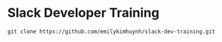 # Slack Developer Training

```
git clone https://github.com/emilykimhuynh/slack-dev-training.git
```